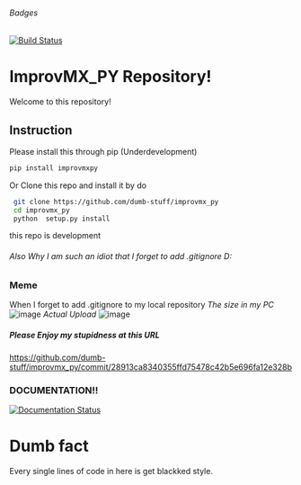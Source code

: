 ###### Badges
[![Build Status](https://app.travis-ci.com/dumb-stuff/improvmx_py.svg?branch=main)](https://app.travis-ci.com/dumb-stuff/improvmx_py)
# ImprovMX_PY Repository!
Welcome to this repository!
## Instruction
Please install this through pip (Underdevelopment)
```bash
pip install improvmxpy
```
Or Clone this repo and install it by do
```bash
 git clone https://github.com/dumb-stuff/improvmx_py
 cd improvmx_py
 python  setup.py install
 ```
 this repo is development
###### Also Why I am such an idiot that I forget to add .gitignore D:
### Meme
When I forget to add .gitignore to my local repository
*The size in my PC*
![image](https://user-images.githubusercontent.com/59832159/125052352-124f3e00-e0ce-11eb-9904-c7c15f7b5b22.png)
*Actual Upload*
![image](https://user-images.githubusercontent.com/59832159/125052506-3ca0fb80-e0ce-11eb-8d62-9fb8a255e4f7.png)
##### Please Enjoy my stupidness at this URL
https://github.com/dumb-stuff/improvmx_py/commit/28913ca8340355ffd75478c42b5e696fa12e328b
### DOCUMENTATION!!
[![Documentation Status](https://readthedocs.org/projects/improvmx-api/badge/?version=latest)](https://improvmx-api.readthedocs.io/en/latest/?badge=latest)
# Dumb fact
Every single lines of code in here is get blackked style.
